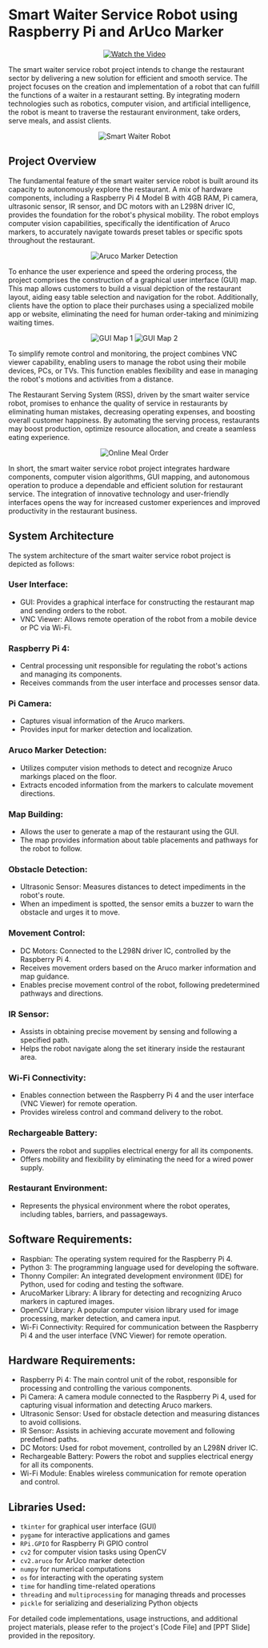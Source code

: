 # Smart Waiter Service Robot using Raspberry Pi and ArUco Marker

<p align="center">
  <a href="https://youtu.be/QC5sIvi7I5M?si=O_mW_tvGuTnAXPjV">
    <img src="https://img.youtube.com/vi/QC5sIvi7I5M/0.jpg" alt="Watch the Video">
  </a>
</p>

The smart waiter service robot project intends to change the restaurant sector by delivering a new solution for efficient and smooth service. The project focuses on the creation and implementation of a robot that can fulfill the functions of a waiter in a restaurant setting. By integrating modern technologies such as robotics, computer vision, and artificial intelligence, the robot is meant to traverse the restaurant environment, take orders, serve meals, and assist clients.

<p align="center">
  <img src="https://i.imgur.com/VS7B6X8.jpg" alt="Smart Waiter Robot">
</p>

## Project Overview

The fundamental feature of the smart waiter service robot is built around its capacity to autonomously explore the restaurant. A mix of hardware components, including a Raspberry Pi 4 Model B with 4GB RAM, Pi camera, ultrasonic sensor, IR sensor, and DC motors with an L298N driver IC, provides the foundation for the robot's physical mobility. The robot employs computer vision capabilities, specifically the identification of Aruco markers, to accurately navigate towards preset tables or specific spots throughout the restaurant.

<p align="center">
  <img src="https://i.imgur.com/Xhxorf3.jpg" alt="Aruco Marker Detection">
</p>

To enhance the user experience and speed the ordering process, the project comprises the construction of a graphical user interface (GUI) map. This map allows customers to build a visual depiction of the restaurant layout, aiding easy table selection and navigation for the robot. Additionally, clients have the option to place their purchases using a specialized mobile app or website, eliminating the need for human order-taking and minimizing waiting times.

<p align="center">
  <img src="https://i.imgur.com/Ygb7sot.jpg" alt="GUI Map 1">
  <img src="https://i.imgur.com/VpWJ6D4.jpg" alt="GUI Map 2">
</p>

To simplify remote control and monitoring, the project combines VNC viewer capability, enabling users to manage the robot using their mobile devices, PCs, or TVs. This function enables flexibility and ease in managing the robot's motions and activities from a distance.

The Restaurant Serving System (RSS), driven by the smart waiter service robot, promises to enhance the quality of service in restaurants by eliminating human mistakes, decreasing operating expenses, and boosting overall customer happiness. By automating the serving process, restaurants may boost production, optimize resource allocation, and create a seamless eating experience.

<p align="center">
  <img src="https://i.imgur.com/YW8eRAA.jpg" alt="Online Meal Order">
</p>

In short, the smart waiter service robot project integrates hardware components, computer vision algorithms, GUI mapping, and autonomous operation to produce a dependable and efficient solution for restaurant service. The integration of innovative technology and user-friendly interfaces opens the way for increased customer experiences and improved productivity in the restaurant business.

## System Architecture

The system architecture of the smart waiter service robot project is depicted as follows:

### User Interface:
- GUI: Provides a graphical interface for constructing the restaurant map and sending orders to the robot.
- VNC Viewer: Allows remote operation of the robot from a mobile device or PC via Wi-Fi.

### Raspberry Pi 4:
- Central processing unit responsible for regulating the robot's actions and managing its components.
- Receives commands from the user interface and processes sensor data.

### Pi Camera:
- Captures visual information of the Aruco markers.
- Provides input for marker detection and localization.

### Aruco Marker Detection:
- Utilizes computer vision methods to detect and recognize Aruco markings placed on the floor.
- Extracts encoded information from the markers to calculate movement directions.

### Map Building:
- Allows the user to generate a map of the restaurant using the GUI.
- The map provides information about table placements and pathways for the robot to follow.

### Obstacle Detection:
- Ultrasonic Sensor: Measures distances to detect impediments in the robot's route.
- When an impediment is spotted, the sensor emits a buzzer to warn the obstacle and urges it to move.

### Movement Control:
- DC Motors: Connected to the L298N driver IC, controlled by the Raspberry Pi 4.
- Receives movement orders based on the Aruco marker information and map guidance.
- Enables precise movement control of the robot, following predetermined pathways and directions.

### IR Sensor:
- Assists in obtaining precise movement by sensing and following a specified path.
- Helps the robot navigate along the set itinerary inside the restaurant area.

### Wi-Fi Connectivity:
- Enables connection between the Raspberry Pi 4 and the user interface (VNC Viewer) for remote operation.
- Provides wireless control and command delivery to the robot.

### Rechargeable Battery:
- Powers the robot and supplies electrical energy for all its components.
- Offers mobility and flexibility by eliminating the need for a wired power supply.

### Restaurant Environment:
- Represents the physical environment where the robot operates, including tables, barriers, and passageways.

## Software Requirements:
- Raspbian: The operating system required for the Raspberry Pi 4.
- Python 3: The programming language used for developing the software.
- Thonny Compiler: An integrated development environment (IDE) for Python, used for coding and testing the software.
- ArucoMarker Library: A library for detecting and recognizing Aruco markers in captured images.
- OpenCV Library: A popular computer vision library used for image processing, marker detection, and camera input.
- Wi-Fi Connectivity: Required for communication between the Raspberry Pi 4 and the user interface (VNC Viewer) for remote operation.

## Hardware Requirements:
- Raspberry Pi 4: The main control unit of the robot, responsible for processing and controlling the various components.
- Pi Camera: A camera module connected to the Raspberry Pi 4, used for capturing visual information and detecting Aruco markers.
- Ultrasonic Sensor: Used for obstacle detection and measuring distances to avoid collisions.
- IR Sensor: Assists in achieving accurate movement and following predefined paths.
- DC Motors: Used for robot movement, controlled by an L298N driver IC.
- Rechargeable Battery: Powers the robot and supplies electrical energy for all its components.
- Wi-Fi Module: Enables wireless communication for remote operation and control.

## Libraries Used:
- `tkinter` for graphical user interface (GUI)
- `pygame` for interactive applications and games
- `RPi.GPIO` for Raspberry Pi GPIO control
- `cv2` for computer vision tasks using OpenCV
- `cv2.aruco` for ArUco marker detection
- `numpy` for numerical computations
- `os` for interacting with the operating system
- `time` for handling time-related operations
- `threading` and `multiprocessing` for managing threads and processes
- `pickle` for serializing and deserializing Python objects

For detailed code implementations, usage instructions, and additional project materials, please refer to the project's [Code File] and [PPT Slide] provided in the repository.
